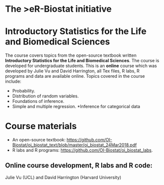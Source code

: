 # The >eR-Biostat initiative
#  Introductory Statistics for the Life and Biomedical Sciences

The course covers topics from the open-source textbook written **Introductory Statistics for the Life and Biomedical Sciences**. The course is developed for undergraduate students. This is an **online** course which was developed by Julie Vu  and David Harrington, all Tex files, R labs,  R programs and data are available online. 
Topics covered in the course include:
* Probability.
* Distribution of random variables.
* Foundations of inference.
* Simple and multiple regression.
*Inference for categorical data
# Course materials
* An open-source textbook: https://github.com/OI-Biostat/oi_biostat_text/blob/master/oi_biostat_24Mar2018.pdf
* R labs and R programs: https://github.com/OI-Biostat/oi_biostat_labs.

##  Online course development, R labs and R code: 
Julie Vu (UCL) and David Harrington (Harvard University) 
